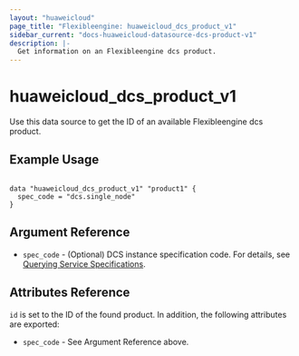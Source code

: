 ```yaml
---
layout: "huaweicloud"
page_title: "Flexibleengine: huaweicloud_dcs_product_v1"
sidebar_current: "docs-huaweicloud-datasource-dcs-product-v1"
description: |-
  Get information on an Flexibleengine dcs product.
---
```


# huaweicloud\_dcs\_product_v1

Use this data source to get the ID of an available Flexibleengine dcs product.

## Example Usage

```hcl

data "huaweicloud_dcs_product_v1" "product1" {
  spec_code = "dcs.single_node"
}
```

## Argument Reference

* `spec_code` - (Optional) DCS instance specification code. For details, see
[Querying Service Specifications](https://support.huaweicloud.com/en-us/api-dcs/dcs-api-0312040.html).


## Attributes Reference

`id` is set to the ID of the found product. In addition, the following attributes
are exported:

* `spec_code` - See Argument Reference above.
